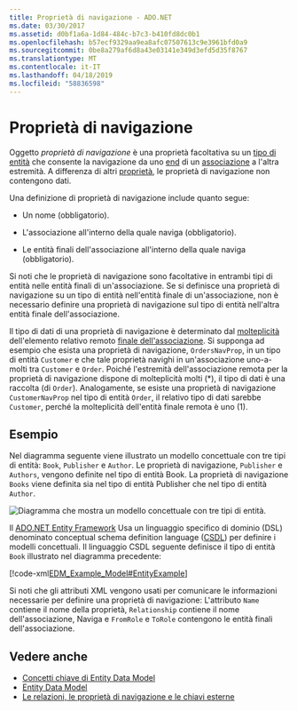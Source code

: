 ```yaml
---
title: Proprietà di navigazione - ADO.NET
ms.date: 03/30/2017
ms.assetid: d0bf1a6a-1d84-484c-b7c3-b410fd8dc0b1
ms.openlocfilehash: b57ecf9329aa9ea8afc07507613c9e3961bfd0a9
ms.sourcegitcommit: 0be8a279af6d8a43e03141e349d3efd5d35f8767
ms.translationtype: MT
ms.contentlocale: it-IT
ms.lasthandoff: 04/18/2019
ms.locfileid: "58836598"
---
```

# <a name="navigation-property"></a>Proprietà di navigazione

Oggetto *proprietà di navigazione* è una proprietà facoltativa su un [tipo di entità](entity-type.md) che consente la navigazione da uno [end](association-end.md) di un [associazione](association-type.md) a l'altra estremità. A differenza di altri [proprietà](property.md), le proprietà di navigazione non contengono dati.

Una definizione di proprietà di navigazione include quanto segue:

- Un nome (obbligatorio).

- L'associazione all'interno della quale naviga (obbligatorio).

- Le entità finali dell'associazione all'interno della quale naviga (obbligatorio).

Si noti che le proprietà di navigazione sono facoltative in entrambi tipi di entità nelle entità finali di un'associazione. Se si definisce una proprietà di navigazione su un tipo di entità nell'entità finale di un'associazione, non è necessario definire una proprietà di navigazione sul tipo di entità nell'altra entità finale dell'associazione.

Il tipo di dati di una proprietà di navigazione è determinato dal [molteplicità](association-end-multiplicity.md) dell'elemento relativo remoto [finale dell'associazione](association-end.md). Si supponga ad esempio che esista una proprietà di navigazione, `OrdersNavProp`, in un tipo di entità `Customer` e che tale proprietà navighi in un'associazione uno-a-molti tra `Customer` e `Order`. Poiché l'estremità dell'associazione remota per la proprietà di navigazione dispone di molteplicità molti (\*), il tipo di dati è una raccolta (di `Order`). Analogamente, se esiste una proprietà di navigazione `CustomerNavProp` nel tipo di entità `Order`, il relativo tipo di dati sarebbe `Customer`, perché la molteplicità dell'entità finale remota è uno (1).

## <a name="example"></a>Esempio

Nel diagramma seguente viene illustrato un modello concettuale con tre tipi di entità: `Book`, `Publisher` e `Author`. Le proprietà di navigazione, `Publisher` e `Authors`, vengono definite nel tipo di entità Book. La proprietà di navigazione `Books` viene definita sia nel tipo di entità Publisher che nel tipo di entità `Author`.

 ![Diagramma che mostra un modello concettuale con tre tipi di entità.](./media/navigation-property/conceptual-model-entity-types-associations.gif)  

Il [ADO.NET Entity Framework](./ef/index.md) Usa un linguaggio specifico di dominio (DSL) denominato conceptual schema definition language ([CSDL](./ef/language-reference/csdl-specification.md)) per definire i modelli concettuali. Il linguaggio CSDL seguente definisce il tipo di entità `Book` illustrato nel diagramma precedente:

[!code-xml[EDM_Example_Model#EntityExample](~/samples/snippets/xml/VS_Snippets_Data/edm_example_model/xml/books.edmx#entityexample)]

Si noti che gli attributi XML vengono usati per comunicare le informazioni necessarie per definire una proprietà di navigazione: L'attributo `Name` contiene il nome della proprietà, `Relationship` contiene il nome dell'associazione, Naviga e `FromRole` e `ToRole` contengono le entità finali dell'associazione.

## <a name="see-also"></a>Vedere anche

- [Concetti chiave di Entity Data Model](entity-data-model-key-concepts.md)
- [Entity Data Model](entity-data-model.md)
- [Le relazioni, le proprietà di navigazione e le chiavi esterne](/ef/ef6/fundamentals/relationships)
